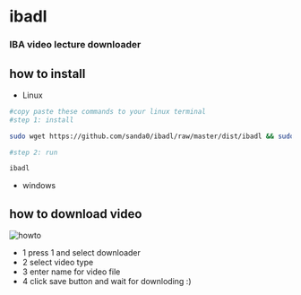 # ibadl
### IBA video lecture downloader

## how to install 
- Linux
```bash
#copy paste these commands to your linux terminal
#step 1: install

sudo wget https://github.com/sanda0/ibadl/raw/master/dist/ibadl && sudo chmod 777 ibadl && sudo mv ibadl /usr/bin/

#step 2: run

ibadl

```

- windows


## how to download video
![howto](https://user-images.githubusercontent.com/45274219/198816584-ee15eaf8-9f97-4908-a383-c53da57b81ab.png)

- 1 press 1 and select downloader
- 2 select video type
- 3 enter name for video file
- 4 click save button
and wait for downloding :)

